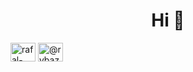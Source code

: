 <h1 align="center">Hi 👋</h1>

<p align="left">
<a href="https://linkedin.com/in/rafal-rybarczyk" target="blank"><img align="center" src="https://raw.githubusercontent.com/rahuldkjain/github-profile-readme-generator/master/src/images/icons/Social/linked-in-alt.svg" alt="rafal-rybarczyk" height="30" width="40" /></a>
<a href="https://medium.com/@rybazone" target="blank"><img align="center" src="https://raw.githubusercontent.com/rahuldkjain/github-profile-readme-generator/master/src/images/icons/Social/medium.svg" alt="@rybazone" height="30" width="40" /></a>
</p>
